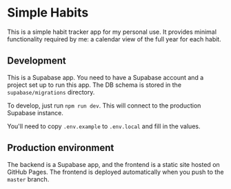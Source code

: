 # Simple Habits

This is a simple habit tracker app for my personal use. It provides minimal functionality required by me: a calendar
view of the full year for each habit.

## Development

This is a Supabase app. You need to have a Supabase account and a project set up to run this app. The DB schema
is stored in the `supabase/migrations` directory.

To develop, just run `npm run dev`. This will connect to the production Supabase instance.

You'll need to copy `.env.example` to `.env.local` and fill in the values.

## Production environment

The backend is a Supabase app, and the frontend is a static site hosted on GitHub Pages. The frontend is deployed
automatically when you push to the `master` branch.